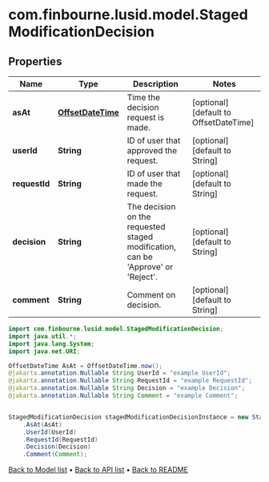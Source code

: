 # com.finbourne.lusid.model.StagedModificationDecision

## Properties

Name | Type | Description | Notes
------------ | ------------- | ------------- | -------------
**asAt** | [**OffsetDateTime**](OffsetDateTime.md) | Time the decision request is made. | [optional] [default to OffsetDateTime]
**userId** | **String** | ID of user that approved the request. | [optional] [default to String]
**requestId** | **String** | ID of user that made the request. | [optional] [default to String]
**decision** | **String** | The decision on the requested staged modification, can be &#39;Approve&#39; or &#39;Reject&#39;. | [optional] [default to String]
**comment** | **String** | Comment on decision. | [optional] [default to String]

```java
import com.finbourne.lusid.model.StagedModificationDecision;
import java.util.*;
import java.lang.System;
import java.net.URI;

OffsetDateTime AsAt = OffsetDateTime.now();
@jakarta.annotation.Nullable String UserId = "example UserId";
@jakarta.annotation.Nullable String RequestId = "example RequestId";
@jakarta.annotation.Nullable String Decision = "example Decision";
@jakarta.annotation.Nullable String Comment = "example Comment";


StagedModificationDecision stagedModificationDecisionInstance = new StagedModificationDecision()
    .AsAt(AsAt)
    .UserId(UserId)
    .RequestId(RequestId)
    .Decision(Decision)
    .Comment(Comment);
```


[Back to Model list](../README.md#documentation-for-models) &#8226; [Back to API list](../README.md#documentation-for-api-endpoints) &#8226; [Back to README](../README.md)
